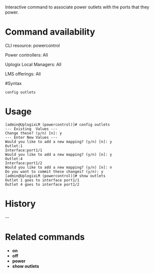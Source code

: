 <!-- 5.4 -->

Interactive command to associate power outlets with the ports that they power.

# Command availability 

CLI resource: powercontrol

Power controllers: All

Uplogix Local Managers: All

LMS offerings: All

#Syntax 

```
config outlets
```

# Usage 

```
[admin@UplogixLM (powercontrol)]# config outlets
--- Existing  Values ---
Change these? (y/n) [n]: y
--- Enter New Values ---
Would you like to add a new mapping? (y/n) [n]: y
Outlet:1
Interface:port1/1
Would you like to add a new mapping? (y/n) [n]: y
Outlet:4
Interface:port1/2
Would you like to add a new mapping? (y/n) [n]: n
Do you want to commit these changes? (y/n): y
[admin@UplogixLM (powercontrol)]# show outlets
Outlet 1 goes to interface port1/1
Outlet 4 goes to interface port1/2
```

# History 

--

# Related commands 

- **on**
- **off**
- **power**
- **show outlets**
